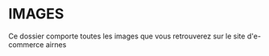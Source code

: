 # IMAGES

Ce dossier comporte toutes les images que vous retrouverez sur le site d'e-commerce airnes
